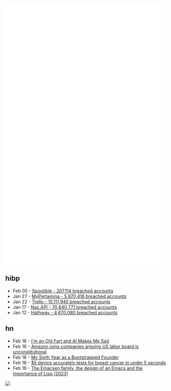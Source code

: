 ![Metrics](https://raw.githubusercontent.com/phixion/phixion/master/metrics.svg)

## hibp

<!--
for https://github.com/phixion/phixion/blob/main/.github/workflows/feeds.yml
-->
<!--START_SECTION:haveibeenpwnd-->
- Feb 05 - [Spoutible - 207,114 breached accounts](https://haveibeenpwned.com/PwnedWebsites#Spoutible)
- Jan 27 - [MyPertamina - 5,970,416 breached accounts](https://haveibeenpwned.com/PwnedWebsites#MyPertamina)
- Jan 22 - [Trello - 15,111,945 breached accounts](https://haveibeenpwned.com/PwnedWebsites#Trello)
- Jan 17 - [Naz.API - 70,840,771 breached accounts](https://haveibeenpwned.com/PwnedWebsites#NazApi)
- Jan 12 - [Hathway - 4,670,080 breached accounts](https://haveibeenpwned.com/PwnedWebsites#Hathway)
<!--END_SECTION:haveibeenpwnd-->

## hn

<!--
for https://github.com/phixion/phixion/blob/main/.github/workflows/feeds.yml
-->
<!--START_SECTION:hn-->
- Feb 16 - [I'm an Old Fart and AI Makes Me Sad](https://medium.com/@alex.suzuki/im-an-old-fart-and-ai-makes-me-sad-06003bfb6750)
- Feb 16 - [Amazon joins companies arguing US labor board is unconstitutional](https://www.reuters.com/technology/amazon-joins-companies-arguing-us-labor-board-is-unconstitutional-2024-02-16/)
- Feb 16 - [My Sixth Year as a Bootstrapped Founder](https://mtlynch.io/solo-developer-year-6/)
- Feb 16 - [$5 device accurately tests for breast cancer in under 5 seconds](https://studyfinds.org/device-breast-cancer-5-seconds/)
- Feb 16 - [The Emacsen family, the design of an Emacs and the importance of Lisp (2023)](https://emacsconf.org/2023/talks/emacsen/)
<!--END_SECTION:hn-->

<!--
for https://yhype.me
-->
![](https://hit.yhype.me/github/profile?user_id=13013670)
